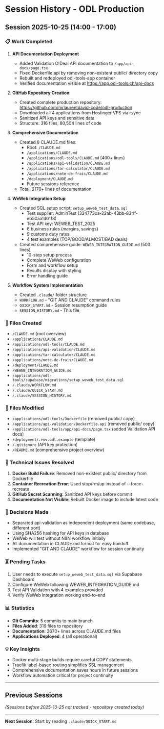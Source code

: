# Session History - ODL Production

## Session 2025-10-25 (14:00 - 17:00)

### 📋 Work Completed

1. **API Documentation Deployment**
   - Added Validation O!Deal API documentation to `/app/api-docs/page.tsx`
   - Fixed Dockerfile.api by removing non-existent public/ directory copy
   - Rebuilt and redeployed odl-tools-app container
   - Verified documentation visible at https://app.odl-tools.ch/api-docs

2. **GitHub Repository Creation**
   - Created complete production repository: https://github.com/mrlaurentdavid-code/odl-production
   - Downloaded all 4 applications from Hostinger VPS via rsync
   - Sanitized API keys and sensitive data
   - Structure: 316 files, 80,504 lines of code

3. **Comprehensive Documentation**
   - Created 8 CLAUDE.md files:
     - Root: `/CLAUDE.md`
     - `/applications/CLAUDE.md`
     - `/applications/odl-tools/CLAUDE.md` (400+ lines)
     - `/applications/api-validation/CLAUDE.md`
     - `/applications/tar-calculator/CLAUDE.md`
     - `/applications/note-de-frais/CLAUDE.md`
     - `/deployment/CLAUDE.md`
     - Future sessions reference
   - Total: 2170+ lines of documentation

4. **WeWeb Integration Setup**
   - Created SQL setup script: `setup_weweb_test_data.sql`
     - Test supplier: AdminTest (334773ca-22ab-43bb-834f-eb50aa1d01f8)
     - Test API key: WEWEB_TEST_2025
     - 6 business rules (margins, savings)
     - 9 customs duty rates
     - 4 test examples (TOP/GOOD/ALMOST/BAD deals)
   - Created comprehensive guide: `WEWEB_INTEGRATION_GUIDE.md` (500 lines)
     - 10-step setup process
     - Complete WeWeb configuration
     - Form and workflow setup
     - Results display with styling
     - Error handling guide

5. **Workflow System Implementation**
   - Created `.claude/` folder structure
   - `WORKFLOW.md` - "GIT AND CLAUDE" command rules
   - `QUICK_START.md` - Session resumption guide
   - `SESSION_HISTORY.md` - This file

### 📝 Files Created

- `/CLAUDE.md` (root overview)
- `/applications/CLAUDE.md`
- `/applications/odl-tools/CLAUDE.md`
- `/applications/api-validation/CLAUDE.md`
- `/applications/tar-calculator/CLAUDE.md`
- `/applications/note-de-frais/CLAUDE.md`
- `/deployment/CLAUDE.md`
- `/WEWEB_INTEGRATION_GUIDE.md`
- `/applications/odl-tools/supabase/migrations/setup_weweb_test_data.sql`
- `/.claude/WORKFLOW.md`
- `/.claude/QUICK_START.md`
- `/.claude/SESSION_HISTORY.md`

### 📝 Files Modified

- `/applications/odl-tools/Dockerfile` (removed public/ copy)
- `/applications/api-validation/Dockerfile.api` (removed public/ copy)
- `/applications/odl-tools/app/api-docs/page.tsx` (added Validation API docs)
- `/deployment/.env.odl.example` (template)
- `/.gitignore` (API key protection)
- `/README.md` (comprehensive project overview)

### 🔧 Technical Issues Resolved

1. **Docker Build Failure**: Removed non-existent public/ directory from Dockerfile
2. **Container Recreation Error**: Used stop/rm/up instead of --force-recreate
3. **GitHub Secret Scanning**: Sanitized API keys before commit
4. **Documentation Not Visible**: Rebuilt Docker image to include latest code

### 🎯 Decisions Made

- Separated api-validation as independent deployment (same codebase, different port)
- Using SHA256 hashing for API keys in database
- WeWeb will test without N8N workflow initially
- All documentation in CLAUDE.md format for easy handoff
- Implemented "GIT AND CLAUDE" workflow for session continuity

### ⏳ Pending Tasks

1. User needs to execute `setup_weweb_test_data.sql` via Supabase Dashboard
2. Configure WeWeb following WEWEB_INTEGRATION_GUIDE.md
3. Test API Validation with 4 examples provided
4. Verify WeWeb integration working end-to-end

### 📊 Statistics

- **Git Commits**: 5 commits to main branch
- **Files Added**: 316 files to repository
- **Documentation**: 2670+ lines across CLAUDE.md files
- **Applications Deployed**: 4 (all operational)

### 💡 Key Insights

- Docker multi-stage builds require careful COPY statements
- Traefik label-based routing simplifies SSL management
- Comprehensive documentation saves hours in future sessions
- Workflow automation critical for project continuity

---

## Previous Sessions

*(Sessions before 2025-10-25 not tracked - repository created today)*

---

**Next Session**: Start by reading `.claude/QUICK_START.md`

